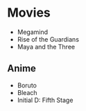 # Movies
- Megamind
- Rise of the Guardians
- Maya and the Three

## Anime
- Boruto
- Bleach
- Initial D: Fifth Stage